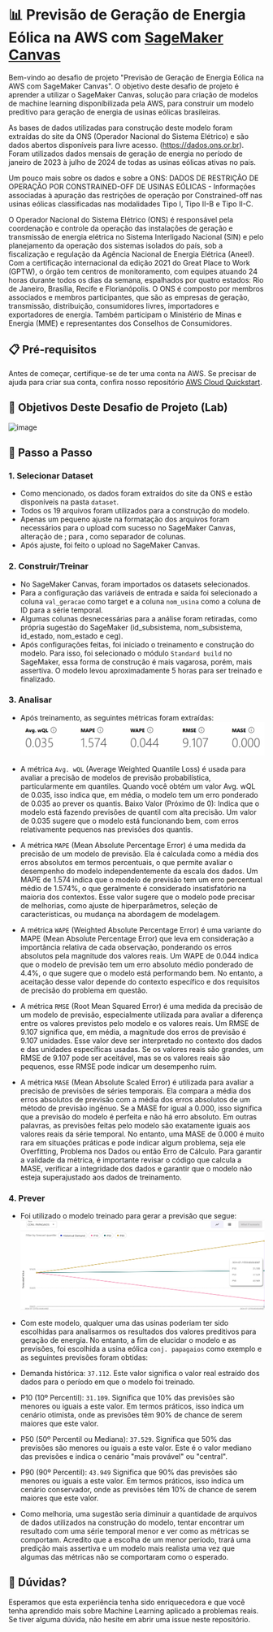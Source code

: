 # 📊 Previsão de Geração de Energia Eólica na AWS com [SageMaker Canvas](https://aws.amazon.com/pt/sagemaker/canvas/)

Bem-vindo ao desafio de projeto "Previsão de Geração de Energia Eólica na AWS com SageMaker Canvas". O objetivo deste desafio de projeto é aprender a utilizar o SageMaker Canvas, solução para criação de modelos de machine learning disponíbilizada pela AWS, para construir um modelo preditivo para geração de energia de usinas eólicas brasileiras.

As bases de dados utilizadas para construção deste modelo foram extraídas do site da ONS (Operador Nacional do Sistema Elétrico) e são dados abertos disponíveis para livre acesso. (https://dados.ons.or.br). Foram utilizados dados mensais de geração de energia no período de janeiro de 2023 à julho de 2024 de todas as usinas eólicas ativas no país.

Um pouco mais sobre os dados e sobre a ONS:
DADOS DE RESTRIÇÃO DE OPERAÇÃO POR CONSTRAINED-OFF DE USINAS EÓLICAS - Informações associadas à apuração das restrições de operação por Constrained-off nas usinas eólicas classificadas nas modalidades Tipo I, Tipo II-B e Tipo II-C.

O Operador Nacional do Sistema Elétrico (ONS) é responsável pela coordenação e controle da operação das instalações de geração e transmissão de energia elétrica no Sistema Interligado Nacional (SIN) e pelo planejamento da operação dos sistemas isolados do país, sob a fiscalização e regulação da Agência Nacional de Energia Elétrica (Aneel). Com a certificação internacional da edição 2021 do Great Place to Work (GPTW), o órgão tem centros de monitoramento, com equipes atuando 24 horas durante todos os dias da semana, espalhados por quatro estados: Rio de Janeiro, Brasília, Recife e Florianópolis. O ONS é composto por membros associados e membros participantes, que são as empresas de geração, transmissão, distribuição, consumidores livres, importadores e exportadores de energia. Também participam o Ministério de Minas e Energia (MME) e representantes dos Conselhos de Consumidores.


## 📋 Pré-requisitos

Antes de começar, certifique-se de ter uma conta na AWS. Se precisar de ajuda para criar sua conta, confira nosso repositório [AWS Cloud Quickstart](https://github.com/digitalinnovationone/aws-cloud-quickstart).


## 🎯 Objetivos Deste Desafio de Projeto (Lab)

![image](https://github.com/digitalinnovationone/lab-aws-sagemaker-canvas-estoque/assets/730492/72f5c21f-5562-491e-aa42-2885a3184650)


## 🚀 Passo a Passo

### 1. Selecionar Dataset

-   Como mencionado, os dados foram extraídos do site da ONS e estão disponíveis na pasta `dataset`.
-   Todos os 19 arquivos foram utilizados para a construção do modelo.
-   Apenas um pequeno ajuste na formatação dos arquivos foram necessários para o upload com sucesso no SageMaker Canvas, alteração de ; para , como separador de colunas.
-   Após ajuste, foi feito o upload no SageMaker Canvas.

### 2. Construir/Treinar

-   No SageMaker Canvas, foram importados os datasets selecionados.
-   Para a configuração das variáveis de entrada e saída foi selecionado a coluna `val_geracao` como target e a coluna `nom_usina` como a coluna de ID para a série temporal.
-   Algumas colunas desnecessárias para a análise foram retiradas, como própria sugestão do SageMaker (id_subsistema, nom_subsistema, id_estado, nom_estado e ceg).
-   Após configurações feitas, foi iniciado o treinamento e construção do modelo. Para isso, foi selecionado o módulo `Standard build` no SageMaker, essa forma de construção é mais vagarosa, porém, mais assertiva. O modelo levou aproximadamente 5 horas para ser treinado e finalizado.


### 3. Analisar

-   Após treinamento, as seguintes métricas foram extraídas:
![alt text](image.png)

-   A métrica `Avg. wQL` (Average Weighted Quantile Loss) é usada para avaliar a precisão de modelos de previsão probabilística, particularmente em quantiles. Quando você obtém um valor Avg. wQL de 0.035, isso indica que, em média, o modelo tem um erro ponderado de 0.035 ao prever os quantis.
Baixo Valor (Próximo de 0): Indica que o modelo está fazendo previsões de quantil com alta precisão. Um valor de 0.035 sugere que o modelo está funcionando bem, com erros relativamente pequenos nas previsões dos quantis.

-   A métrica `MAPE` (Mean Absolute Percentage Error) é uma medida da precisão de um modelo de previsão. Ela é calculada como a média dos erros absolutos em termos percentuais, o que permite avaliar o desempenho do modelo independentemente da escala dos dados. Um MAPE de 1.574 indica que o modelo de previsão tem um erro percentual médio de 1.574%, o que geralmente é considerado insatisfatório na maioria dos contextos. Esse valor sugere que o modelo pode precisar de melhorias, como ajuste de hiperparâmetros, seleção de características, ou mudança na abordagem de modelagem.

-   A métrica `WAPE` (Weighted Absolute Percentage Error) é uma variante do MAPE (Mean Absolute Percentage Error) que leva em consideração a importância relativa de cada observação, ponderando os erros absolutos pela magnitude dos valores reais. Um WAPE de 0.044 indica que o modelo de previsão tem um erro absoluto médio ponderado de 4.4%, o que sugere que o modelo está performando bem. No entanto, a aceitação desse valor depende do contexto específico e dos requisitos de precisão do problema em questão. 

-   A métrica `RMSE` (Root Mean Squared Error) é uma medida da precisão de um modelo de previsão, especialmente utilizada para avaliar a diferença entre os valores previstos pelo modelo e os valores reais. Um RMSE de 9.107 significa que, em média, a magnitude dos erros de previsão é 9.107 unidades. Esse valor deve ser interpretado no contexto dos dados e das unidades específicas usadas. Se os valores reais são grandes, um RMSE de 9.107 pode ser aceitável, mas se os valores reais são pequenos, esse RMSE pode indicar um desempenho ruim.

-   A métrica `MASE` (Mean Absolute Scaled Error) é utilizada para avaliar a precisão de previsões de séries temporais. Ela compara a média dos erros absolutos de previsão com a média dos erros absolutos de um método de previsão ingênuo. Se a MASE for igual a 0.000, isso significa que a previsão do modelo é perfeita e não há erro absoluto. Em outras palavras, as previsões feitas pelo modelo são exatamente iguais aos valores reais da série temporal. No entanto, uma MASE de 0.000 é muito rara em situações práticas e pode indicar algum problema, seja ele Overfitting, Problema nos Dados ou então Erro de Cálculo. Para garantir a validade da métrica, é importante revisar o código que calcula a MASE, verificar a integridade dos dados e garantir que o modelo não esteja superajustado aos dados de treinamento.


### 4. Prever

-   Foi utilizado o modelo treinado para gerar a previsão que segue:
![alt text](image-1.png)
-   Com este modelo, qualquer uma das usinas poderiam ter sido escolhidas para analisarmos os resultados dos valores preditivos para geração de energia. No entanto, a fim de elucidar o modelo e as previsões, foi escolhida a usina eólica `conj. papagaios` como exemplo e as seguintes previsões foram obtidas:
-   Demanda histórica: `37.112`. Este valor significa o valor real estraído dos dados para o período em que o modelo foi treinado.
-   P10 (10º Percentil): `31.109`. Significa que 10% das previsões são menores ou iguais a este valor. Em termos práticos, isso indica um cenário otimista, onde as previsões têm 90% de chance de serem maiores que este valor.
-   P50 (50º Percentil ou Mediana): `37.529`. Significa que 50% das previsões são menores ou iguais a este valor. Este é o valor mediano das previsões e indica o cenário "mais provável" ou "central".
-   P90 (90º Percentil): `43.949` Significa que 90% das previsões são menores ou iguais a este valor. Em termos práticos, isso indica um cenário conservador, onde as previsões têm 10% de chance de serem maiores que este valor.


-   Como melhoria, uma sugestão seria diminuir a quantidade de arquivos de dados utilizados na construção do modelo, tentar encontrar um resultado com uma série temporal menor e ver como as métricas se comportam. Acredito que a escolha de um menor período, trará uma predição mais assertiva e um modelo mais realista uma vez que algumas das métricas não se comportaram como o esperado.


## 🤔 Dúvidas?

Esperamos que esta experiência tenha sido enriquecedora e que você tenha aprendido mais sobre Machine Learning aplicado a problemas reais. Se tiver alguma dúvida, não hesite em abrir uma issue neste repositório.
